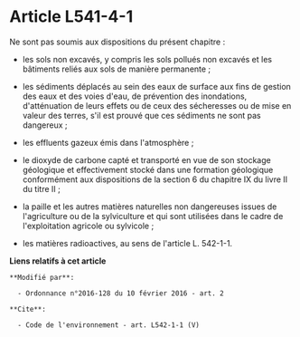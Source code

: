 # Article L541-4-1

Ne sont pas soumis aux dispositions du présent chapitre :

- les sols non excavés, y compris les sols pollués non excavés et les bâtiments reliés aux sols de manière permanente ;

- les sédiments déplacés au sein des eaux de surface aux fins de gestion des eaux et des voies d'eau, de prévention des
inondations, d'atténuation de leurs effets ou de ceux des sécheresses ou de mise en valeur des terres, s'il est prouvé que
ces sédiments ne sont pas dangereux ;

- les effluents gazeux émis dans l'atmosphère ;

- le dioxyde de carbone capté et transporté en vue de son stockage géologique et effectivement stocké dans une formation
géologique conformément aux dispositions de la section 6 du chapitre IX du livre II du titre II ;

- la paille et les autres matières naturelles non dangereuses issues de l'agriculture ou de la sylviculture et qui sont
utilisées dans le cadre de l'exploitation agricole ou sylvicole ;

- les matières radioactives, au sens de l'article L. 542-1-1.

**Liens relatifs à cet article**

	**Modifié par**:

	  - Ordonnance n°2016-128 du 10 février 2016 - art. 2

	**Cite**:

	  - Code de l'environnement - art. L542-1-1 (V)
